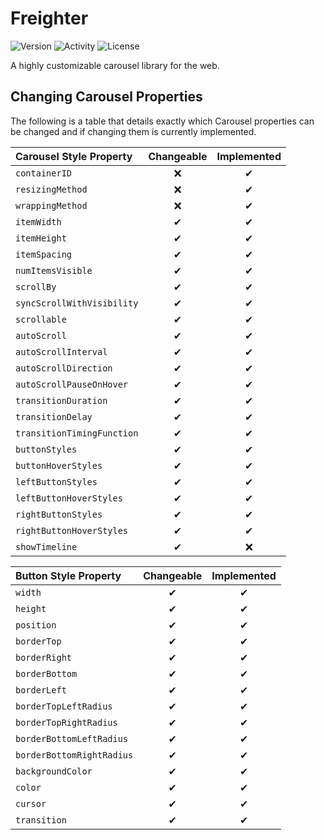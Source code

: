 # Freighter

<!-- Add an image by link -->

![Version](https://img.shields.io/npm/v/freighterjs)
![Activity](https://img.shields.io/github/last-commit/paytonshaltis/freighter/main)
![License](https://img.shields.io/npm/l/freighterjs)

A highly customizable carousel library for the web.

## Changing Carousel Properties

The following is a table that details exactly which Carousel properties can be changed and if changing them is currently implemented.

| Carousel Style Property    | Changeable | Implemented |
| :------------------------- | :--------: | :---------: |
| `containerID`              |     ❌     |      ✔      |
| `resizingMethod`           |     ❌     |      ✔      |
| `wrappingMethod`           |     ❌     |      ✔      |
| `itemWidth`                |     ✔      |      ✔      |
| `itemHeight`               |     ✔      |      ✔      |
| `itemSpacing`              |     ✔      |      ✔      |
| `numItemsVisible`          |     ✔      |      ✔      |
| `scrollBy`                 |     ✔      |      ✔      |
| `syncScrollWithVisibility` |     ✔      |      ✔      |
| `scrollable`               |     ✔      |      ✔      |
| `autoScroll`               |     ✔      |      ✔      |
| `autoScrollInterval`       |     ✔      |      ✔      |
| `autoScrollDirection`      |     ✔      |      ✔      |
| `autoScrollPauseOnHover`   |     ✔      |      ✔      |
| `transitionDuration`       |     ✔      |      ✔      |
| `transitionDelay`          |     ✔      |      ✔      |
| `transitionTimingFunction` |     ✔      |      ✔      |
| `buttonStyles`             |     ✔      |      ✔      |
| `buttonHoverStyles`        |     ✔      |      ✔      |
| `leftButtonStyles`         |     ✔      |      ✔      |
| `leftButtonHoverStyles`    |     ✔      |      ✔      |
| `rightButtonStyles`        |     ✔      |      ✔      |
| `rightButtonHoverStyles`   |     ✔      |      ✔      |
| `showTimeline`             |     ✔      |     ❌      |

| Button Style Property     | Changeable | Implemented |
| :------------------------ | :--------: | :---------: |
| `width`                   |     ✔      |      ✔      |
| `height`                  |     ✔      |      ✔      |
| `position`                |     ✔      |      ✔      |
| `borderTop`               |     ✔      |      ✔      |
| `borderRight`             |     ✔      |      ✔      |
| `borderBottom`            |     ✔      |      ✔      |
| `borderLeft`              |     ✔      |      ✔      |
| `borderTopLeftRadius`     |     ✔      |      ✔      |
| `borderTopRightRadius`    |     ✔      |      ✔      |
| `borderBottomLeftRadius`  |     ✔      |      ✔      |
| `borderBottomRightRadius` |     ✔      |      ✔      |
| `backgroundColor`         |     ✔      |      ✔      |
| `color`                   |     ✔      |      ✔      |
| `cursor`                  |     ✔      |      ✔      |
| `transition`              |     ✔      |      ✔      |
